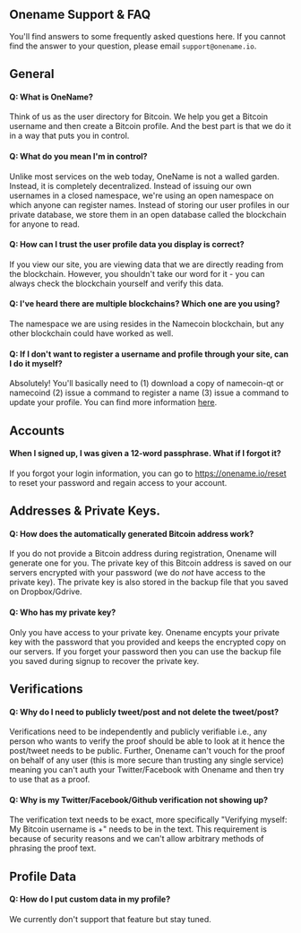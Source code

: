 ## Onename Support & FAQ

You'll find answers to some frequently asked questions here. If you cannot find the answer to your question, please email `support@onename.io`.

## General

#### Q: What is OneName?

Think of us as the user directory for Bitcoin. We help you get a Bitcoin username and then create a Bitcoin profile. And the best part is that we do it in a way that puts you in control.

#### Q: What do you mean I'm in control?

Unlike most services on the web today, OneName is not a walled garden. Instead, it is completely decentralized. Instead of issuing our own usernames in a closed namespace, we're using an open namespace on which anyone can register names. Instead of storing our user profiles in our private database, we store them in an open database called the blockchain for anyone to read.

#### Q: How can I trust the user profile data you display is correct?

If you view our site, you are viewing data that we are directly reading from the blockchain. However, you shouldn't take our word for it - you can always check the blockchain yourself and verify this data.

#### Q: I've heard there are multiple blockchains? Which one are you using?

The namespace we are using resides in the Namecoin blockchain, but any other blockchain could have worked as well.

#### Q: If I don't want to register a username and profile through your site, can I do it myself?

Absolutely! You'll basically need to (1) download a copy of namecoin-qt or namecoind (2) issue a command to register a name (3) issue a command to update your profile. You can find more information [here](http://github.com/opennamesystem).

## Accounts

#### When I signed up, I was given a 12-word passphrase. What if I forgot it?

If you forgot your login information, you can go to https://onename.io/reset to reset your password and regain access to your account.

## Addresses & Private Keys.

#### Q: How does the automatically generated Bitcoin address work?</a>

If you do not provide a Bitcoin address during registration, Onename will generate one for you. The private key of this Bitcoin address is saved on our servers encrypted with your password (we do *not* have access to the private key). The private key is also stored in the backup file that you saved on Dropbox/Gdrive.

#### Q: Who has my private key? 

Only you have access to your private key. Onename encypts your private key with the password that you provided and keeps the encrypted copy on our servers. If you forget your password then you can use the backup file you saved during signup to recover the private key. 

## Verifications

#### Q: Why do I need to publicly tweet/post and not delete the tweet/post?

Verifications need to be independently and publicly verifiable i.e., any person who wants to verify the proof should be able to look at it hence the post/tweet needs to be public. Further, Onename can't vouch for the proof on behalf of any user (this is more secure than trusting any single service) meaning you can't auth your Twitter/Facebook with Onename and then try to use that as a proof.

#### Q: Why is my Twitter/Facebook/Github verification not showing up?
The verification text needs to be exact, more specifically "Verifying myself: My Bitcoin username is +<username>" needs to be in the text. This requirement is because of security reasons and we can't allow arbitrary methods of phrasing the proof text. 

## Profile Data

#### Q: How do I put custom data in my profile?

We currently don't support that feature but stay tuned.
